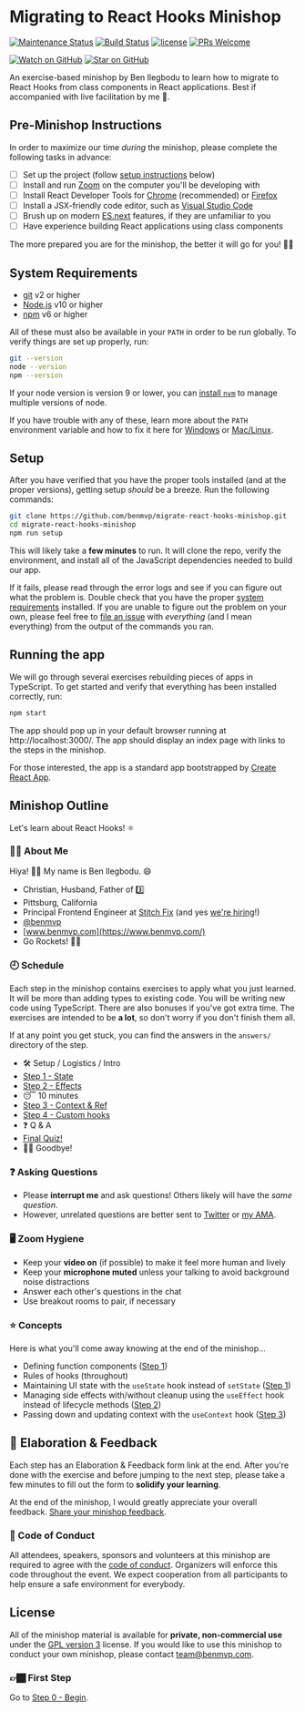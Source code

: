 # Migrating to React Hooks Minishop

[![Maintenance Status](https://img.shields.io/badge/status-maintained-brightgreen.svg)](https://github.com/benmvp/migrate-react-hooks-minishop/pulse)
[![Build Status](https://github.com/benmvp/migrate-react-hooks-minishop/workflows/CI/badge.svg)](https://github.com/benmvp/migrate-react-hooks-minishop/actions)
[![license](https://img.shields.io/badge/license-GPL%20v3-blue)](#license)
[![PRs Welcome](https://img.shields.io/badge/PRs-welcome-brightgreen.svg)](http://makeapullrequest.com)

[![Watch on GitHub](https://img.shields.io/github/watchers/benmvp/migrate-react-hooks-minishop.svg?style=social)](https://github.com/benmvp/migrate-react-hooks-minishop/watchers)
[![Star on GitHub](https://img.shields.io/github/stars/benmvp/migrate-react-hooks-minishop.svg?style=social)](https://github.com/benmvp/migrate-react-hooks-minishop/stargazers)

An exercise-based minishop by Ben Ilegbodu to learn how to migrate to React Hooks from class components in React applications. Best if accompanied with live facilitation by me 🙂.

## Pre-Minishop Instructions

In order to maximize our time _during_ the minishop, please complete the following tasks in advance:

- [ ] Set up the project (follow [setup instructions](#system-requirements) below)
- [ ] Install and run [Zoom](https://zoom.us/) on the computer you'll be developing with
- [ ] Install React Developer Tools for [Chrome](https://chrome.google.com/webstore/detail/react-developer-tools/fmkadmapgofadopljbjfkapdkoienihi) (recommended) or [Firefox](https://addons.mozilla.org/en-GB/firefox/addon/react-devtools/)
- [ ] Install a JSX-friendly code editor, such as [Visual Studio Code](https://code.visualstudio.com/)
- [ ] Brush up on modern [ES.next](http://www.benmvp.com/learning-es6-series/) features, if they are unfamiliar to you
- [ ] Have experience building React applications using class components

The more prepared you are for the minishop, the better it will go for you! 👍🏾

## System Requirements

- [git](https://git-scm.com/) v2 or higher
- [Node.js](https://nodejs.org/en/) v10 or higher
- [npm](https://docs.npmjs.com/downloading-and-installing-node-js-and-npm) v6 or higher

All of these must also be available in your `PATH` in order to be run globally. To verify things are set up properly, run:

```sh
git --version
node --version
npm --version
```

If your node version is version 9 or lower, you can [install `nvm`](https://github.com/creationix/nvm#install-script) to manage multiple versions of node.

If you have trouble with any of these, learn more about the `PATH` environment variable and how to fix it here for [Windows](https://www.howtogeek.com/118594/how-to-edit-your-system-path-for-easy-command-line-access/) or [Mac/Linux](http://stackoverflow.com/a/24322978/971592).

## Setup

After you have verified that you have the proper tools installed (and at the proper versions), getting setup _should_ be a breeze. Run the following commands:

```sh
git clone https://github.com/benmvp/migrate-react-hooks-minishop.git
cd migrate-react-hooks-minishop
npm run setup
```

This will likely take a **few minutes** to run. It will clone the repo, verify the environment, and install all of the JavaScript dependencies needed to build our app.

If it fails, please read through the error logs and see if you can figure out what the problem is. Double check that you have the proper [system requirements](#system-requirements) installed. If you are unable to figure out the problem on your own, please feel free to [file an issue](https://github.com/benmvp/migrate-react-hooks-minishop/issues/new) with _everything_ (and I mean everything) from the output of the commands you ran.

## Running the app

We will go through several exercises rebuilding pieces of apps in TypeScript. To get started and verify that everything has been installed correctly, run:

```sh
npm start
```

The app should pop up in your default browser running at http://localhost:3000/. The app should display an index page with links to the steps in the minishop.

For those interested, the app is a standard app bootstrapped by [Create React App](https://create-react-app.dev/).

## Minishop Outline

Let's learn about React Hooks! ⚛️

### 🧔🏾 About Me

Hiya! 👋🏾 My name is Ben Ilegbodu. 😄

- Christian, Husband, Father of 3️⃣
- Pittsburg, California
- Principal Frontend Engineer at [Stitch Fix](https://www.stitchfix.com/) (and yes [we're hiring](https://www.stitchfix.com/careers/jobs)!)
- [@benmvp](https://twitter.com/benmvp)
- [www.benmvp.com](https://www.benmvp.com/)
- Go Rockets! 🚀🏀

### 🕘 Schedule

Each step in the minishop contains exercises to apply what you just learned. It will be more than adding types to existing code. You will be writing new code using TypeScript. There are also bonuses if you've got extra time. The exercises are intended to be **a lot**, so don't worry if you don't finish them all.

If at any point you get stuck, you can find the answers in the `answers/` directory of the step.

- 🛠️ Setup / Logistics / Intro
- [Step 1 - State](src/01-state/)
- [Step 2 - Effects](src/02-effects/)
- 😴 10 minutes
- [Step 3 - Context & Ref](src/03-context/)
- [Step 4 - Custom hooks](src/04-custom-hooks/)
- ❓ Q & A
- [Final Quiz!](src/quiz/)
- 👋🏾 Goodbye!

### ❓ Asking Questions

- Please **interrupt me** and ask questions! Others likely will have the _same question_.
- However, unrelated questions are better sent to [Twitter](https://twitter.com/benmvp) or [my AMA](http://www.benmvp.com/ama).

### 🖥️ Zoom Hygiene

- Keep your **video on** (if possible) to make it feel more human and lively
- Keep your **microphone muted** unless your talking to avoid background noise distractions
- Answer each other's questions in the chat
- Use breakout rooms to pair, if necessary

### ⭐ Concepts

Here is what you'll come away knowing at the end of the minishop...

- Defining function components ([Step 1](src/01-state/))
- Rules of hooks (throughout)
- Maintaining UI state with the `useState` hook instead of `setState` ([Step 1](src/01-state/))
- Managing side effects with/without cleanup using the `useEffect` hook instead of lifecycle methods ([Step 2](src/02-effects/))
- Passing down and updating context with the `useContext` hook ([Step 3](src/03-context/))

## 🧠 Elaboration & Feedback

Each step has an Elaboration & Feedback form link at the end. After you're done with the exercise and before jumping to the next step, please take a few minutes to fill out the form to **solidify your learning**.

At the end of the minishop, I would greatly appreciate your overall feedback. [Share your minishop feedback](https://bit.ly/to-hooks-ms-feedback).

### 🤝 Code of Conduct

All attendees, speakers, sponsors and volunteers at this minishop are required to agree with the [code of conduct](https://www.benmvp.com/minishops/conduct/). Organizers will enforce this code throughout the event. We expect cooperation from all participants to help ensure a safe environment for everybody.

## License

All of the minishop material is available for **private, non-commercial use** under the [GPL version 3](http://www.gnu.org/licenses/gpl-3.0-standalone.html) license. If you would like to use this minishop to conduct your own minishop, please contact team@benmvp.com.

### 👉🏾 First Step

Go to [Step 0 - Begin](src/00-begin/).
